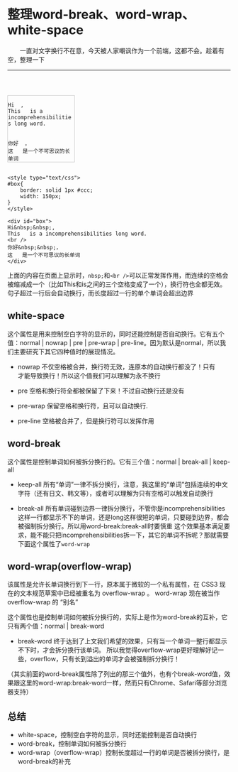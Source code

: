 # 整理word-break、word-wrap、white-space


　　一直对文字换行不在意，今天被人家嘲讽作为一个前端，这都不会。趁着有空，整理一下

---------

<code>
<style type="text/css">
#box{
    border: solid 1px #ccc;
    width: 150px;
}
</style>

<div id="box">
Hi&nbsp;&nbsp;,
This   is a incomprehensibilities long word.
<br />
你好&nbsp;&nbsp;，
这   是一个不可思议的长单词
</div>
</code>

```
<style type="text/css">
#box{
    border: solid 1px #ccc;
    width: 150px;
}
</style>

<div id="box">
Hi&nbsp;&nbsp;,
This   is a incomprehensibilities long word.
<br />
你好&nbsp;&nbsp;，
这   是一个不可思议的长单词
</div>
```
上面的内容在页面上显示时，`nbsp;`和`<br />`可以正常发挥作用，而连续的空格会被缩减成一个（比如This和is之间的三个空格变成了一个），换行符也全都无效。句子超过一行后会自动换行，而长度超过一行的单个单词会超出边界

## white-space
这个属性是用来控制空白字符的显示的，同时还能控制是否自动换行。它有五个值：normal | nowrap | pre | pre-wrap | pre-line。因为默认是normal，所以我们主要研究下其它四种值时的展现情况。

- nowrap
不仅空格被合并，换行符无效，连原本的自动换行都没了！只有 </br>才能导致换行！所以这个值我们可以理解为永不换行

- pre
空格和换行符全都被保留了下来！不过自动换行还是没有

- pre-wrap
保留空格和换行符，且可以自动换行.

- pre-line
空格被合并了，但是换行符可以发挥作用

## word-break
这个属性是控制单词如何被拆分换行的。它有三个值：normal | break-all | keep-all
- keep-all
所有“单词”一律不拆分换行，注意，我这里的“单词”包括连续的中文字符（还有日文、韩文等），或者可以理解为只有空格可以触发自动换行

- break-all
所有单词碰到边界一律拆分换行，不管你是incomprehensibilities这样一行都显示不下的单词，还是long这样很短的单词，只要碰到边界，都会被强制拆分换行。所以用word-break:break-all时要慎重
这个效果基本满足要求，能不能只把incomprehensibilities拆一下，其它的单词不拆呢？那就需要下面这个属性了`word-wrap`

## word-wrap(overflow-wrap)
该属性是允许长单词换行到下一行，原本属于微软的一个私有属性，在 CSS3 现在的文本规范草案中已经被重名为 overflow-wrap 。 word-wrap 现在被当作 overflow-wrap 的 “别名”

这个属性也是控制单词如何被拆分换行的，实际上是作为word-break的互补，它只有两个值：normal | break-word

- break-word
终于达到了上文我们希望的效果，只有当一个单词一整行都显示不下时，才会拆分换行该单词。
所以我觉得overflow-wrap更好理解好记一些，overflow，只有长到溢出的单词才会被强制拆分换行！

（其实前面的word-break属性除了列出的那三个值外，也有个break-word值，效果跟这里的word-wrap:break-word一样，然而只有Chrome、Safari等部分浏览器支持）

## 总结
- white-space，控制空白字符的显示，同时还能控制是否自动换行
- word-break，控制单词如何被拆分换行
- word-wrap（overflow-wrap）控制长度超过一行的单词是否被拆分换行，是word-break的补充
